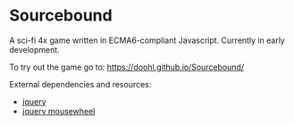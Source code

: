 # Sourcebound
A sci-fi 4x game written in ECMA6-compliant Javascript. Currently in early development.

To try out the game go to: https://doohl.github.io/Sourcebound/

External dependencies and resources:
* [jquery](https://jquery.com/)
* [jquery mousewheel](https://github.com/jquery/jquery-mousewheel)
